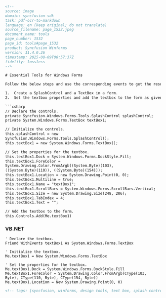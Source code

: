 ```html
<!-- 
source: image
domain: syncfusion-sdk
task: pdf-ocr-to-markdown
language: en (keep original; do not translate)
source_filename: page_1532.jpeg
document_name: tools
page_number: 1532
page_id: tools#page_1532
product: Syncfusion Winforms
version: 11.4.0.26
timestamp: 2025-08-09T08:57:37Z
fidelity: lossless
-->

# Essential Tools for Windows Forms

Follow the below steps and use the corresponding events to get the results.

1.  Create a SplashControl and a TextBox in a form.
2.  Set the textbox properties and add the textbox to the form as given below.

```csharp
// Declare the controls.
private Syncfusion.Windows.Forms.Tools.SplashControl splashControl;
private System.Windows.Forms.TextBox textBox1;

// Initialize the controls.
this.splashControl = new
Syncfusion.Windows.Forms.Tools.SplashControl();
this.textBox1 = new System.Windows.Forms.TextBox();

// Set the properties for the textbox.
this.textBox1.Dock = System.Windows.Forms.DockStyle.Fill;
this.textBox1.ForeColor =
System.Drawing.Color.FromArgb((System.Byte)(103),
((System.Byte)(110)), ((System.Byte)(154)));
this.textBox1.Location = new System.Drawing.Point(0, 0);
this.textBox1.Multiline = true;
this.textBox1.Name = "textBox1";
this.textBox1.ScrollBars = System.Windows.Forms.ScrollBars.Vertical;
this.textBox1.Size = new System.Drawing.Size(248, 206);
this.textBox1.TabIndex = 4;
this.textBox1.Text = "";

// Add the textbox to the form.
this.Controls.Add(Me.textBox1)
```

### VB.NET

```vbnet
' Declare the textbox.
Friend WithEvents textBox1 As System.Windows.Forms.TextBox

' Initialize the textbox.
Me.textBox1 = New System.Windows.Forms.TextBox

' Set the properties for the textbox.
Me.textBox1.Dock = System.Windows.Forms.DockStyle.Fill
Me.textBox1.ForeColor = System.Drawing.Color.FromArgb(CType(103, Byte), CType(110, Byte), CType(154, Byte))
Me.textBox1.Location = New System.Drawing.Point(0, 0)
```

```html
<!-- tags: [syncfusion, winforms, design tools, text box, splash control, user interface, windows forms, object initialization] keywords: [splashcontrol, textbox, textbox properties, controls.add, coloring, multistring text, scrollbars, tabindex, text alignment, winforms design tools] -->
```
```